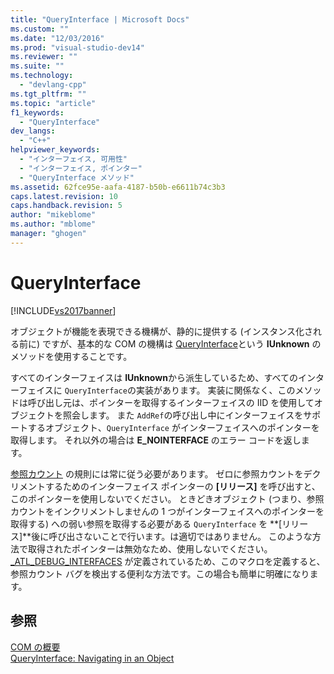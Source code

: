 ```yaml
---
title: "QueryInterface | Microsoft Docs"
ms.custom: ""
ms.date: "12/03/2016"
ms.prod: "visual-studio-dev14"
ms.reviewer: ""
ms.suite: ""
ms.technology: 
  - "devlang-cpp"
ms.tgt_pltfrm: ""
ms.topic: "article"
f1_keywords: 
  - "QueryInterface"
dev_langs: 
  - "C++"
helpviewer_keywords: 
  - "インターフェイス, 可用性"
  - "インターフェイス, ポインター"
  - "QueryInterface メソッド"
ms.assetid: 62fce95e-aafa-4187-b50b-e6611b74c3b3
caps.latest.revision: 10
caps.handback.revision: 5
author: "mikeblome"
ms.author: "mblome"
manager: "ghogen"
---
```

# QueryInterface
[!INCLUDE[vs2017banner](../assembler/inline/includes/vs2017banner.md)]

オブジェクトが機能を表現できる機構が、静的に提供する \(インスタンス化される前に\) ですが、基本的な COM の機構は [QueryInterface](http://msdn.microsoft.com/library/windows/desktop/ms682521)という **IUnknown** のメソッドを使用することです。  
  
 すべてのインターフェイスは **IUnknown**から派生しているため、すべてのインターフェイスに `QueryInterface`の実装があります。  実装に関係なく、このメソッドは呼び出し元は、ポインターを取得するインターフェイスの IID を使用してオブジェクトを照会します。  また `AddRef`の呼び出し中にインターフェイスをサポートするオブジェクト、`QueryInterface` がインターフェイスへのポインターを取得します。  それ以外の場合は **E\_NOINTERFACE** のエラー コードを返します。  
  
 [参照カウント](../atl/reference-counting.md) の規則には常に従う必要があります。  ゼロに参照カウントをデクリメントするためのインターフェイス ポインターの **\[リリース\]** を呼び出すと、このポインターを使用しないでください。  ときどきオブジェクト \(つまり、参照カウントをインクリメントしませんの 1 つがインターフェイスへのポインターを取得する\) への弱い参照を取得する必要がある `QueryInterface` を **\[リリース\]**後に呼び出さないことで行います。は適切ではありません。  このような方法で取得されたポインターは無効なため、使用しないでください。  [\_ATL\_DEBUG\_INTERFACES](../Topic/_ATL_DEBUG_INTERFACES.md) が定義されているため、このマクロを定義すると、参照カウント バグを検出する便利な方法です。この場合も簡単に明確になります。  
  
## 参照  
 [COM の概要](../atl/introduction-to-com.md)   
 [QueryInterface: Navigating in an Object](http://msdn.microsoft.com/library/windows/desktop/ms687230)